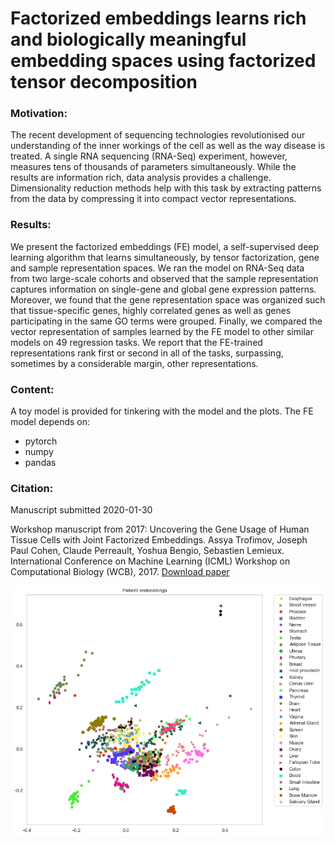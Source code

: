 # Factorized embeddings learns rich and biologically meaningful embedding spaces using factorized tensor decomposition
### Motivation: 
The recent development of sequencing technologies revolutionised our understanding of the inner workings of the cell as well as the way disease is treated. A single RNA sequencing (RNA-Seq) experiment, however, measures tens of thousands of parameters simultaneously. While the results are information rich, data analysis provides a challenge. Dimensionality reduction methods help with this task by extracting patterns from the data by compressing it into compact vector representations.

### Results: 
We present the factorized embeddings (FE) model, a self-supervised deep learning algorithm that learns simultaneously, by tensor factorization, gene and sample representation spaces. We ran the model on RNA-Seq data from two large-scale cohorts and observed that the sample representation captures information on single-gene and global gene expression patterns. Moreover, we found that the gene representation space was organized such that tissue-specific genes, highly correlated genes as well as genes participating in the same GO terms were grouped. Finally, we compared the vector representation of samples learned by the FE model to other similar models on 49 regression tasks. We report that the FE-trained representations rank first or second in all of the tasks, surpassing, sometimes by a considerable margin, other representations.

### Content:
A toy model is provided for tinkering with the model and the plots.
The FE model depends on:
+ pytorch
+ numpy
+ pandas



### Citation:
Manuscript submitted 2020-01-30


Workshop manuscript from 2017:
Uncovering the Gene Usage of Human Tissue Cells with Joint Factorized Embeddings. 
Assya Trofimov, Joseph Paul Cohen, Claude Perreault, Yoshua Bengio, Sebastien Lemieux.
International Conference on Machine Learning (ICML) Workshop on Computational Biology (WCB), 2017.
[Download paper](WCB_2017_paper_30.pdf)


![](imgs/fac-emb.png)

